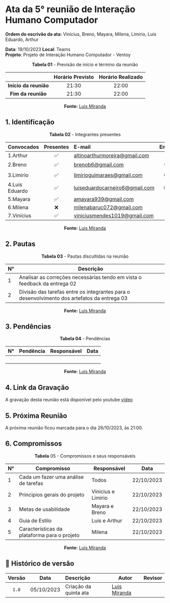 # Ata da  5° reunião de Interação Humano Computador

**Ordem do escrivão da ata:** Vinícius, Breno, Mayara, Milena, Limirio, Luis Eduardo,
Arthur

**Data**:   19/10/2023 **Local**: Teams <br>
**Projeto**: Projeto de Interação Humano Computador - Ventoy <br>

<center>

**Tabela 01** - Previsão de início e término da reunião

|   | Horário Previsto | Horário Realizado |
|:-:| :-: | :-: |
|**Início da reunião**| 21:30 | 22:00 |
|**Fim da reunião**| 21:30 | 22:00 |

**Fonte:** [Luis Miranda](https://github.com/LuisMiranda10)

</center>


## 1. Identificação

<center>

**Tabela 02** - Integrantes presentes

| Convocados    | Presentes         | E-mail                        | Emoji |
| ---           | :---:             | :--                           | :---: |
| 1.Arthur      |:white_check_mark: |altinoarthurmoreira@gmail.com  |:space_invader:|
| 2.Breno       |:white_check_mark: |brenob6@gmail.com              |:coffee:       |
| 3.Limirio     |:white_check_mark: |limirioguimaraes@gmail.com     |:thumbsup:     |
| 4.Luis Eduardo|:white_check_mark: |luiseduardocarneiro6@gmail.com |:sunglasses:   |
| 5.Mayara      |:white_check_mark: |amayara939@gmail.com           |:fist:         |
| 6.Milena      |:x:                |milenabaruc072@gmail.com       |:fairy:        |
| 7.Vinícius    |:white_check_mark: |viniciusmendes1019@gmail.com   |:cold_face:    |

**Fonte:** [Luis Miranda](https://github.com/LuisMiranda10)

</center>

## 2. Pautas

<center>
  
**Tabela 03** - Pautas discultidas na reunião

| **N°** | **Descrição**|
|---|-----------------|
| 1 | Analisar as correções necessárias tendo em vista o feedback da entrega 02 |
| 2 | Divisão das tarefas entre os integrantes para o desenvolvimento dos artefatos da entrega 03 |

**Fonte:** [Luis Miranda](https://github.com/LuisMiranda10)


</center>

## 3. Pendências

<center>

**Tabela 04** - Pendências

| **N°** | **Pendência** | **Responsável** | **Data** |
|--------|---------------|-----------------|----------|
|        |               |                 |          |
|        |               |                 |          |
|        |               |                 |          |
|        |               |                 |          |

**Fonte:** [Luis Miranda](https://github.com/LuisMiranda10)

</center>

## 4. Link da Gravação
A gravação desta reunião está disponível pelo youtube [vídeo](https://youtu.be/mWS_fmdINPI)

## 5. Próxima Reunião

A próxima reunião ficou marcada para o dia 26/10/2023, às 21:00.

## 6. Compromissos

<center>

**Tabela** 05 - Compromissos e seus responsáveis

|**N°** | **Compromisso**                               | **Responsável**   | **Data**  |
|------ |-------------------------------------          |------------------ |-----------|
| 1     | Cada um fazer uma análise de tarefas                          | Todos             | 22/10/2023|
| 2     | Principios gerais do projeto                                                                     | Vinicius e Limirio   | 22/10/2023|
| 3     | Metas de usabilidade                                                             | Mayara e Breno           | 22/10/2023|
| 4     | Guia de Estilo                                                                                    | Luis e Arthur    | 22/10/2023|
| 5     | Características da plataforma para o projeto                                                                       | Milena | 22/10/2023|

**Fonte:** [Luis Miranda](https://github.com/LuisMiranda10)

</center>

## 📑 Histórico de versão

| Versão | Data      | Descrição | Autor | Revisor |
| :-:    | :-----:   | :------   | ----  | ------- |
| `1.0`  |05/10/2023 | Criação da quinta ata |[Luis Miranda](https://github.com/LuisMiranda10)|
